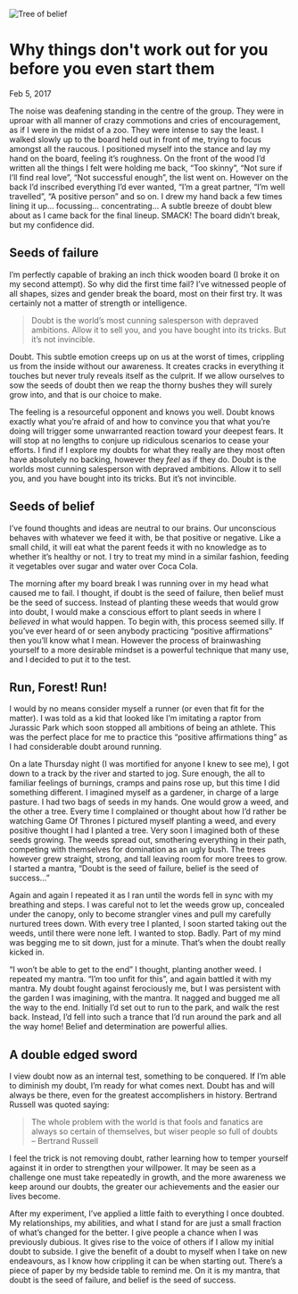<!--
title: Why things don't work out for you before you even start them
date: Feb 5, 2017
watermarkImg: /images/content/article-6/watermark.png
	watermarkAlt: Tree of belief
-->
![Tree of belief][image-1]
# Why things don't work out for you before you even start them
<time> Feb 5, 2017 </time>

The noise was deafening standing in the centre of the group. They were in uproar with all manner of crazy commotions and cries of encouragement, as if I were in the midst of a zoo. They were intense to say the least. I walked slowly up to the board held out in front of me, trying to focus amongst all the raucous. I positioned myself into the stance and lay my hand on the board, feeling it’s roughness. On the front of the wood I’d written all the things I felt were holding me back, “Too skinny”, “Not sure if I’ll find real love”, “Not successful enough”, the list went on. However on the back I’d inscribed everything I’d ever wanted, “I’m a great partner, “I’m well travelled”, “A positive person” and so on. I drew my hand back a few times lining it up… focussing… concentrating… A subtle breeze of doubt blew about as I came back for the final lineup. SMACK! The board didn’t break, but my confidence did.

## Seeds of failure
I’m perfectly capable of braking an inch thick wooden board (I broke it on my second attempt). So why did the first time fail? I’ve witnessed people of all shapes, sizes and gender break the board, most on their first try. It was certainly not a matter of strength or intelligence. 

> Doubt is the world’s most cunning salesperson with depraved ambitions. Allow it to sell you, and you have bought into its tricks. But it’s not invincible.

Doubt. This subtle emotion creeps up on us at the worst of times, crippling us from the inside without our awareness. It creates cracks in everything it touches but never truly reveals itself as the culprit. If we allow ourselves to sow the seeds of doubt then we reap the thorny bushes they will surely grow into, and that is our choice to make. 

The feeling is a resourceful opponent and knows you well. Doubt knows exactly what you’re afraid of and how to convince you that what you’re doing will trigger some unwarranted reaction toward your deepest fears. It will stop at no lengths to conjure up ridiculous scenarios to cease your efforts. I find if I explore my doubts for what they really are they most often have absolutely no backing, however they *feel* as if they do. Doubt is the worlds most cunning salesperson with depraved ambitions. Allow it to sell you, and you have bought into its tricks. But it’s not invincible.

## Seeds of belief
I’ve found thoughts and ideas are neutral to our brains. Our unconscious behaves with whatever we feed it with, be that positive or negative. Like a small child, it will eat what the parent feeds it with no knowledge as to whether it’s healthy or not. I try to treat my mind in a similar fashion, feeding it vegetables over sugar and water over Coca Cola. 

The morning after my board break I was running over in my head what caused me to fail. I thought, if doubt is the seed of failure, then belief must be the seed of success. Instead of planting these weeds that would grow into doubt, I would make a conscious effort to plant seeds in where I *believed* in what would happen. To begin with, this process seemed silly. If you’ve ever heard of or seen anybody practicing “positive affirmations” then you’ll know what I mean. However the process of brainwashing yourself to a more desirable mindset is a powerful technique that many use, and I decided to put it to the test.

## Run, Forest! Run!
I would by no means consider myself a runner (or even that fit for the matter). I was told as a kid that looked like I’m imitating a raptor from Jurassic Park which soon stopped all ambitions of being an athlete. This was the perfect place for me to practice this “positive affirmations thing” as I had considerable doubt around running.

On a late Thursday night (I was mortified for anyone I knew to see me), I got down to a track by the river and started to jog. Sure enough, the all to familiar feelings of burnings, cramps and pains rose up, but this time I did something different. I imagined myself as a gardener, in charge of a large pasture. I had two bags of seeds in my hands. One would grow a weed, and the other a tree. Every time I complained or thought about how I’d rather be watching Game Of Thrones I pictured myself planting a weed, and every positive thought I had I planted a tree. Very soon I imagined both of these seeds growing. The weeds spread out, smothering everything in their path, competing with themselves for domination as an ugly bush. The trees however grew straight, strong, and tall leaving room for more trees to grow. I started a mantra, “Doubt is the seed of failure, belief is the seed of success…” 

Again and again I repeated it as I ran until the words fell in sync with my breathing and steps. I was careful not to let the weeds grow up, concealed under the canopy, only to become strangler vines and pull my carefully nurtured trees down. With every tree I planted, I soon started taking out the weeds, until there were none left. I wanted to stop. Badly. Part of my mind was begging me to sit down, just for a minute. That’s when the doubt really kicked in.

“I won’t be able to get to the end” I thought, planting another weed. I repeated my mantra. “I’m too unfit for this”, and again battled it with my mantra. My doubt fought against ferociously me, but I was persistent with the garden I was imagining, with the mantra. It nagged and bugged me all the way to the end. Initially I’d set out to run to the park, and walk the rest back. Instead, I’d fell into such a trance that I’d run around the park and all the way home! Belief and determination are powerful allies.

## A double edged sword
I view doubt now as an internal test, something to be conquered. If I’m able to diminish my doubt, I’m ready for what comes next. Doubt has and will always be there, even for the greatest accomplishers in history. Bertrand Russell was quoted saying: 

> The whole problem with the world is that fools and fanatics are always so certain of themselves, but wiser people so full of doubts <br>
> – Bertrand Russell

I feel the trick is not removing doubt, rather learning how to temper yourself against it in order to strengthen your willpower. It may be seen as a challenge one must take repeatedly in growth, and the more awareness we keep around our doubts, the greater our achievements and the easier our lives become.

After my experiment, I’ve applied a little faith to everything I once doubted. My relationships, my abilities, and what I stand for are just a small fraction of what’s changed for the better. I give people a chance when I was previously dubious. It gives rise to the voice of others if I allow my initial doubt to subside. I give the benefit of a doubt to myself when I take on new endeavours, as I know how crippling it can be when starting out. There’s a piece of paper by my bedside table to remind me. On it is my mantra, that doubt is the seed of failure, and belief is the seed of success.

[image-1]:	/images/content/article-6/header.png "Tree of belief"